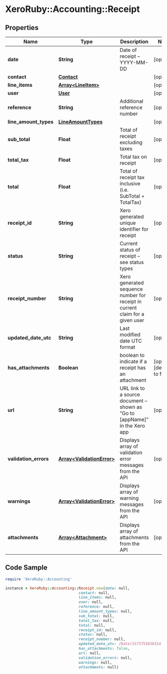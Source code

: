 # XeroRuby::Accounting::Receipt

## Properties

Name | Type | Description | Notes
------------ | ------------- | ------------- | -------------
**date** | **String** | Date of receipt – YYYY-MM-DD | [optional] 
**contact** | [**Contact**](Contact.md) |  | [optional] 
**line_items** | [**Array&lt;LineItem&gt;**](LineItem.md) |  | [optional] 
**user** | [**User**](User.md) |  | [optional] 
**reference** | **String** | Additional reference number | [optional] 
**line_amount_types** | [**LineAmountTypes**](LineAmountTypes.md) |  | [optional] 
**sub_total** | **Float** | Total of receipt excluding taxes | [optional] 
**total_tax** | **Float** | Total tax on receipt | [optional] 
**total** | **Float** | Total of receipt tax inclusive (i.e. SubTotal + TotalTax) | [optional] 
**receipt_id** | **String** | Xero generated unique identifier for receipt | [optional] 
**status** | **String** | Current status of receipt – see status types | [optional] 
**receipt_number** | **String** | Xero generated sequence number for receipt in current claim for a given user | [optional] 
**updated_date_utc** | **String** | Last modified date UTC format | [optional] 
**has_attachments** | **Boolean** | boolean to indicate if a receipt has an attachment | [optional] [default to false]
**url** | **String** | URL link to a source document – shown as “Go to [appName]” in the Xero app | [optional] 
**validation_errors** | [**Array&lt;ValidationError&gt;**](ValidationError.md) | Displays array of validation error messages from the API | [optional] 
**warnings** | [**Array&lt;ValidationError&gt;**](ValidationError.md) | Displays array of warning messages from the API | [optional] 
**attachments** | [**Array&lt;Attachment&gt;**](Attachment.md) | Displays array of attachments from the API | [optional] 

## Code Sample

```ruby
require 'XeroRuby::Accounting'

instance = XeroRuby::Accounting::Receipt.new(date: null,
                                 contact: null,
                                 line_items: null,
                                 user: null,
                                 reference: null,
                                 line_amount_types: null,
                                 sub_total: null,
                                 total_tax: null,
                                 total: null,
                                 receipt_id: null,
                                 status: null,
                                 receipt_number: null,
                                 updated_date_utc: /Date(1573755038314)/,
                                 has_attachments: false,
                                 url: null,
                                 validation_errors: null,
                                 warnings: null,
                                 attachments: null)
```


